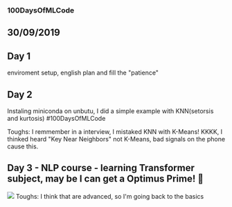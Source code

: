 
### 100DaysOfMLCode

## 30/09/2019
## Day 1 
enviroment setup, english plan and fill the "patience"

## Day 2
Instaling miniconda on unbutu, I did a simple example with KNN(setorsis and kurtosis)
#100DaysOfMLCode

Toughs: I remmember in a interview, I mistaked KNN with K-Means! KKKK, I thinked heard "Key Near Neighbors" not K-Means, bad signals on the 
phone cause this.

## Day 3 - NLP course - learning Transformer subject, may be I can get a Optimus Prime! 👾

<image src="./img/0001.jpg">
Toughs: I think that are advanced, so I'm going back to the basics
  
  


